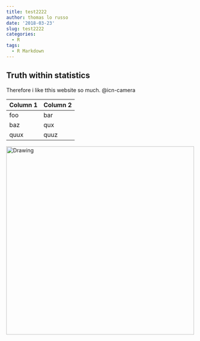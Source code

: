 ```yaml
---
title: test2222
author: thomas lo russo
date: '2018-03-23'
slug: test2222
categories:
  - R
tags:
  - R Markdown
---
```


## Truth within statistics

Therefore i like tthis website so much. @icn-camera

| Column 1 | Column 2 |
|----------|----------|
| foo      | bar      |
| baz      | qux      |
| quux     | quuz     |

<img src="images/banner_sst_homepage.png" alt="Drawing" style="width: 500px;"/>